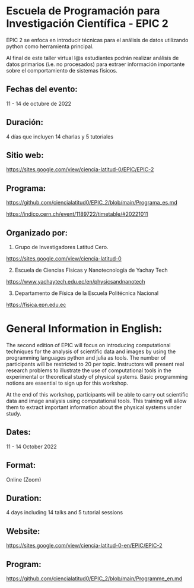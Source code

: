 # Escuela de Programación para Investigación Científica - EPIC 2

EPIC 2 se enfoca en introducir técnicas para el análisis de datos utilizando python como herramienta principal.

Al final de este taller virtual l@s estudiantes podrán realizar análisis de datos primarios (i.e. no procesados) para extraer información importante sobre el comportamiento de sistemas físicos.

## Fechas del evento:
11 - 14 de octubre de 2022

## Duración: 
4 días que incluyen 14 charlas y 5 tutoriales

## Sitio web:
https://sites.google.com/view/ciencia-latitud-0/EPIC/EPIC-2

## Programa:
https://github.com/ciencialatitud0/EPIC_2/blob/main/Programa_es.md

https://indico.cern.ch/event/1189722/timetable/#20221011

## Organizado por:
1. Grupo de Investigadores Latitud Cero.

https://sites.google.com/view/ciencia-latitud-0

2. Escuela de Ciencias Físicas y Nanotecnología de Yachay Tech

https://www.yachaytech.edu.ec/en/physicsandnanotech

3. Departamento de Física de la Escuela Politécnica Nacional

https://fisica.epn.edu.ec


# General Information in English:
The second edition of EPIC will focus on introducing computational techniques for the analysis of scientific data and images by using the programming languages python and julia as tools. The number of participants will be restricted to 20 per topic.
Instructors will present real research problems to illustrate the use of computational tools in the experimental or theoretical study of physical systems. Basic programming notions are essential to sign up for this workshop.

At the end of this workshop, participants will be able to carry out scientific data and image analysis using computational tools. This training will allow them to extract important information about the physical systems under study.

## Dates:
11 - 14 October 2022

## Format:
Online (Zoom)

## Duration:
4 days including 14 talks and 5 tutorial sessions

## Website:
https://sites.google.com/view/ciencia-latitud-0-en/EPIC/EPIC-2

## Program:
https://github.com/ciencialatitud0/EPIC_2/blob/main/Programme_en.md

